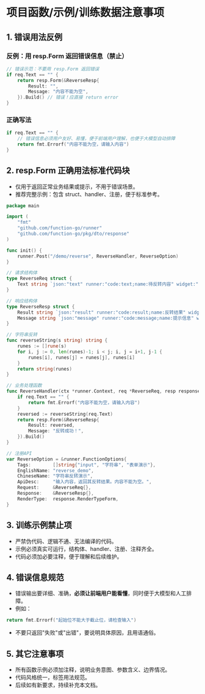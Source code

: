 # 项目函数/示例/训练数据注意事项

## 1. 错误用法反例

### 反例：用 resp.Form 返回错误信息（禁止）
```go
// 错误示范：不要用 resp.Form 返回错误
if req.Text == "" {
    return resp.Form(&ReverseResp{
        Result: "",
        Message: "内容不能为空",
    }).Build() // 错误！应直接 return error
}
```

### 正确写法
```go
if req.Text == "" {
    // 错误信息必须用户友好、易懂，便于前端用户理解，也便于大模型自动排障
    return fmt.Errorf("内容不能为空，请输入内容")
}
```

## 2. resp.Form 正确用法标准代码块

- 仅用于返回正常业务结果或提示，不用于错误场景。
- 推荐完整示例：包含 struct、handler、注册，便于标准参考。

```go
package main

import (
    "fmt"
    "github.com/function-go/runner"
    "github.com/function-go/pkg/dto/response"
)

func init() {
    runner.Post("/demo/reverse", ReverseHandler, ReverseOption)
}

// 请求结构体
type ReverseReq struct {
    Text string `json:"text" runner:"code:text;name:待反转内容" widget:"type:input;placeholder:请输入内容" data:"type:string;default_value:hello" validate:"required"`
}

// 响应结构体
type ReverseResp struct {
    Result string `json:"result" runner:"code:result;name:反转结果" widget:"type:input;mode:text_area" data:"type:string"`
    Message string `json:"message" runner:"code:message;name:提示信息" widget:"type:input" data:"type:string"`
}

// 字符串反转
func reverseString(s string) string {
    runes := []rune(s)
    for i, j := 0, len(runes)-1; i < j; i, j = i+1, j-1 {
        runes[i], runes[j] = runes[j], runes[i]
    }
    return string(runes)
}

// 业务处理函数
func ReverseHandler(ctx *runner.Context, req *ReverseReq, resp response.Response) error {
    if req.Text == "" {
        return fmt.Errorf("内容不能为空，请输入内容")
    }
    reversed := reverseString(req.Text)
    return resp.Form(&ReverseResp{
        Result: reversed,
        Message: "反转成功！",
    }).Build()
}

// 注册API
var ReverseOption = &runner.FunctionOptions{
    Tags:        []string{"input", "字符串", "表单演示"},
    EnglishName: "reverse_demo",
    ChineseName: "字符串反转演示",
    ApiDesc:     "输入内容，返回其反转结果。内容不能为空。",
    Request:     &ReverseReq{},
    Response:    &ReverseResp{},
    RenderType:  response.RenderTypeForm,
}
```

## 3. 训练示例禁止项
- 严禁伪代码、逻辑不通、无法编译的代码。
- 示例必须真实可运行，结构体、handler、注册、注释齐全。
- 代码必须加必要注释，便于理解和后续维护。

## 4. 错误信息规范
- 错误输出要详细、准确，**必须让前端用户能看懂**，同时便于大模型和人工排障。
- 例如：
```go
return fmt.Errorf("起始位不能大于截止位，请检查输入")
```
- 不要只返回"失败"或"出错"，要说明具体原因，且用语通俗。

## 5. 其它注意事项
- 所有函数示例必须加注释，说明业务意图、参数含义、边界情况。
- 代码风格统一，标签用法规范。
- 后续如有新要求，持续补充本文档。 